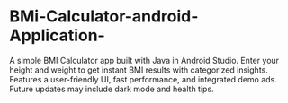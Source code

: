 # BMi-Calculator-android-Application-
A simple BMI Calculator app built with Java in Android Studio. Enter your height and weight to get instant BMI results with categorized insights. Features a user-friendly UI, fast performance, and integrated demo ads. Future updates may include dark mode and health tips.
